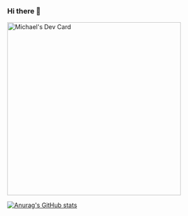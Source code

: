 ### Hi there 👋

<!--
**Michael-Nwachukwu/Michael-Nwachukwu** is a ✨ _special_ ✨ repository because its `README.md` (this file) appears on your GitHub profile.

Here are some ideas to get you started:

- 🔭 I’m currently working on ...
- 🌱 I’m currently learning ...
- 👯 I’m looking to collaborate on ...
- 🤔 I’m looking for help with ...
- 💬 Ask me about ...
- 📫 How to reach me: ...
- 😄 Pronouns: ...
- ⚡ Fun fact: ...
-->
<a href="https://app.daily.dev/nappy"><img src="https://api.daily.dev/devcards/281f31e989cd4d38b3e3cde74d09f7a3.png?r=pd1" width="400" alt="Michael's Dev Card"/></a>


[![Anurag's GitHub stats](https://github-readme-stats.vercel.app/api?username=nwachukwu)](https://github.com/anuraghazra/github-readme-stats)
